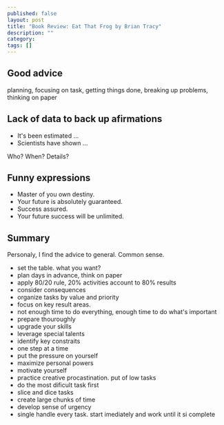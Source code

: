 ```yaml
---
published: false
layout: post
title: "Book Review: Eat That Frog by Brian Tracy"
description: ""
category: 
tags: []
---
```


## Good advice

planning, focusing on task, getting things done, breaking up problems, thinking on paper

## Lack of data to back up afirmations

 - It's been estimated ...
 - Scientists have shown ...

  Who? When? Details?

## Funny expressions

 - Master of you own destiny.
 - Your future is absolutely guaranteed. 
 - Success assured.
 - Your future success will be unlimited.

## Summary
Personaly, I find the advice to general. Common sense.

- set the table. what you want?
- plan days in advance, think on paper
- apply 80/20 rule, 20% activities account to 80% results
- consider consequences
- organize tasks by value and priority
- focus on key result areas.
- not enough time to do everything, enough time to do what's important
- prepare thouroughly
- upgrade your skills
- leverage special talents
- identify key constraits
- one step at a time
- put the pressure on yourself
- maximize personal powers
- motivate yourself
- practice creative procastination. put of low tasks
- do the most dificult task first
- slice and dice tasks
- create large chunks of time
- develop sense of urgency
- single handle every task. start imediately and work until it si complete

